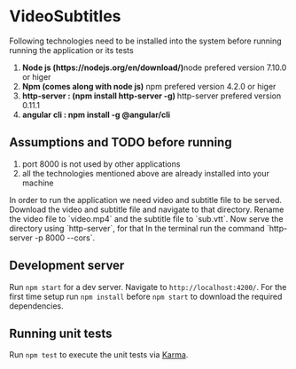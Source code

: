 # VideoSubtitles

Following technologies need to be installed into the system before running running the application or its tests<br>
<ol>
<li><strong>Node js (https://nodejs.org/en/download/)</strong>node prefered version 7.10.0 or higer</li>
<li><strong>Npm (comes along with node js)</strong> npm prefered version 4.2.0 or higer </li>
<li><strong>http-server :  (npm install http-server -g) </strong> http-server prefered version 0.11.1</li>
<li><strong>angular cli :  npm install -g @angular/cli </strong></li>
</ol>

## Assumptions and TODO before running

<ol>
  <li> port 8000 is not used by other applications</li>
  <li> all the technologies mentioned above are already installed into your machine</li>
</ol>
In order to run the application we need video and subtitle file to be served. Download the video and subtitle file and 
navigate to that directory. Rename the video file to `video.mp4` and the subtitle file to `sub.vtt`. 
Now serve the directory using `http-server`, for that In the terminal run the command `http-server -p 8000 --cors`.

## Development server

Run `npm start` for a dev server. Navigate to `http://localhost:4200/`. For the first time setup run `npm install` before `npm start` to download the required dependencies.

## Running unit tests

Run `npm test` to execute the unit tests via [Karma](https://karma-runner.github.io).
